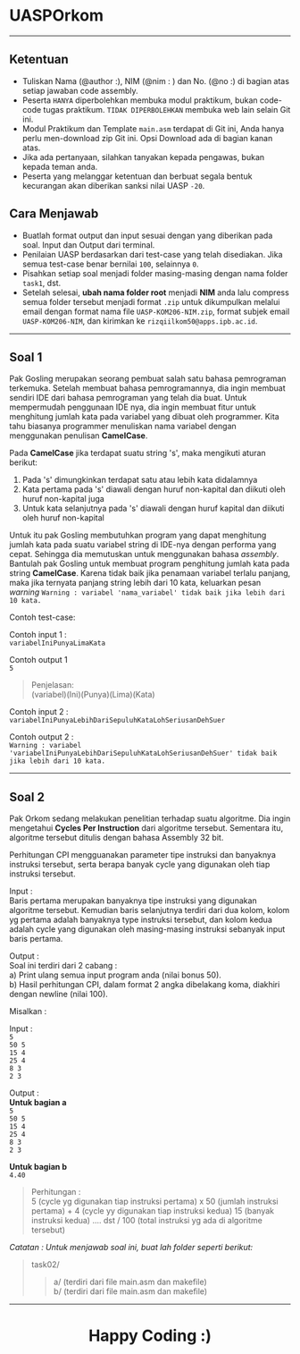 # UASPOrkom
***
## Ketentuan
- Tuliskan Nama (@author :), NIM (@nim : ) dan No. (@no :) di bagian atas setiap jawaban code assembly.
- Peserta `HANYA` diperbolehkan membuka modul praktikum, bukan code-code tugas praktikum. `TIDAK DIPERBOLEHKAN` membuka web lain selain Git ini.
- Modul Praktikum dan Template `main.asm` terdapat di Git ini, Anda hanya perlu men-download zip Git ini. Opsi Download ada di bagian kanan atas.
- Jika ada pertanyaan, silahkan tanyakan kepada pengawas, bukan kepada teman anda.
- Peserta yang melanggar ketentuan dan berbuat segala bentuk kecurangan akan diberikan sanksi nilai UASP `-20`.

## Cara Menjawab
- Buatlah format output dan input sesuai dengan yang diberikan pada soal. Input dan Output dari terminal.
- Penilaian UASP berdasarkan dari test-case yang telah disediakan. Jika semua test-case benar bernilai `100`, selainnya `0`.
- Pisahkan setiap soal menjadi folder masing-masing dengan nama folder `task1`, dst.
- Setelah selesai, **ubah nama folder root** menjadi **NIM** anda lalu compress semua folder tersebut menjadi format `.zip` untuk dikumpulkan melalui email dengan format nama file
`UASP-KOM206-NIM.zip`, format subjek email `UASP-KOM206-NIM`, dan kirimkan ke `rizqiilkom50@apps.ipb.ac.id`.

***
## Soal 1
Pak Gosling merupakan seorang pembuat salah satu bahasa pemrograman terkemuka. Setelah membuat bahasa pemrogramannya, dia ingin membuat sendiri IDE dari bahasa pemrograman yang telah dia buat. Untuk mempermudah penggunaan IDE nya, dia ingin membuat fitur untuk menghitung jumlah kata pada variabel yang dibuat oleh programmer. Kita tahu biasanya programmer menuliskan nama variabel dengan menggunakan penulisan **CamelCase**.

Pada **CamelCase** jika terdapat suatu string 's', maka mengikuti aturan berikut:
1. Pada 's' dimungkinkan terdapat satu atau lebih kata didalamnya
2. Kata pertama pada 's' diawali dengan huruf non-kapital dan diikuti oleh huruf non-kapital juga
3. Untuk kata selanjutnya pada 's' diawali dengan huruf kapital dan diikuti oleh huruf non-kapital

Untuk itu pak Gosling membutuhkan program yang dapat menghitung jumlah kata pada suatu variabel string di IDE-nya dengan performa yang cepat. Sehingga dia memutuskan untuk menggunakan bahasa *assembly*. Bantulah pak Gosling untuk membuat program penghitung jumlah kata pada string **CamelCase**. Karena tidak baik jika penamaan variabel terlalu panjang, maka jika ternyata panjang string lebih dari 10 kata, keluarkan pesan *warning* `Warning : variabel 'nama_variabel' tidak baik jika lebih dari 10 kata.`

Contoh test-case:

Contoh input 1 :<br />
`variabelIniPunyaLimaKata`

Contoh output 1 <br />
`5`

> Penjelasan: <br />
(variabel)(Ini)(Punya)(Lima)(Kata)

Contoh input 2 :<br />
`variabelIniPunyaLebihDariSepuluhKataLohSeriusanDehSuer`

Contoh output 2 :<br />
`Warning : variabel 'variabelIniPunyaLebihDariSepuluhKataLohSeriusanDehSuer' tidak baik jika lebih dari 10 kata.`

***

## Soal 2
Pak Orkom sedang melakukan penelitian terhadap suatu algoritme. Dia ingin mengetahui **Cycles Per Instruction** dari algoritme tersebut. Sementara itu, algoritme tersebut ditulis dengan bahasa Assembly 32 bit.

Perhitungan CPI mengguanakan parameter tipe instruksi dan banyaknya instruksi tersebut, serta berapa banyak cycle yang digunakan oleh tiap instruksi tersebut.

Input : <br />
Baris pertama merupakan banyaknya tipe instruksi yang digunakan algoritme tersebut.
Kemudian baris selanjutnya terdiri dari dua kolom, kolom yg pertama adalah banyaknya type instruksi tersebut, dan kolom kedua adalah cycle yang digunakan oleh masing-masing instruksi sebanyak input baris pertama.

Output : <br />
Soal ini terdiri dari 2 cabang : <br />
a) Print ulang semua input program anda (nilai bonus 50). <br />
b) Hasil perhitungan CPI, dalam format 2 angka dibelakang koma, diakhiri dengan newline (nilai 100).

Misalkan :

Input : <br />
`5`<br />
`50 5`<br />
`15 4`<br />
`25 4`<br />
`8 3`<br />
`2 3`<br />

Output :<br />
**Untuk bagian a**<br />
`5`<br />
`50 5`<br />
`15 4`<br />
`25 4`<br />
`8 3`<br />
`2 3`<br />

**Untuk bagian b**<br />
<code>4.40</code>


>Perhitungan :<br />
5 (cycle yg digunakan tiap instruksi pertama) x 50 (jumlah instruksi pertama) + 4 (cycle yy digunakan tiap instruksi kedua) 15 (banyak instruksi kedua) .... dst / 100 (total instruksi yg ada di algoritme tersebut)


*Catatan :
Untuk menjawab soal ini, buat lah folder seperti berikut:*<br />
>task02/<br />
  >>a/ (terdiri dari file main.asm dan makefile)<br />
  >>b/ (terdiri dari file main.asm dan makefile)

---
# <center>Happy Coding :)</center>
